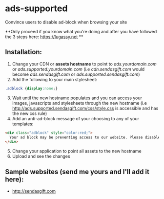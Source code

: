 # ads-supported
Convince users to disable ad-block when browsing your site

**Only proceed if you know what you're doing and after you have followed the 3 steps here: https://lugassy.net **

## Installation:
1. Change your CDN or **assets hostname** to point to _ads.yourdomain.com_ or _ads.supported.yourdomain.com_ (i.e _cdn.sendasgift.com_ would become _ads.sendasgift.com_ or _ads.supported.sendasgift.com_)
2. Add the following to your main stylesheet:
```css
.adblock {display:none;}
```
3. Wait until the new hostname populates and you can access your images, javascripts and stylesheets through the new hostname (i.e http://ads.supported.sendasgift.com/css/style.css is accessible and has the new css rule)
4. Add an anti-ad-block message of your choosing to any of your templates:
```html
<div class="adblock" style="color:red;">
  Your ad block may be preventing access to our website. Please disable it :)
</div>
```
5. Change your application to point all assets to the new hostname
6. Upload and see the changes

## Sample websites (send me yours and I'll add it here):
* http://sendasgift.com
